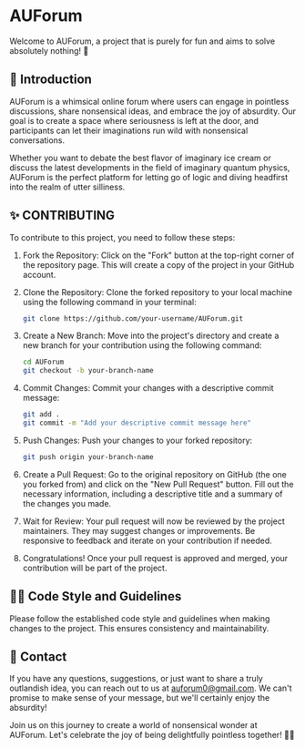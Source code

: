 # AUForum

Welcome to AUForum, a project that is purely for fun and aims to solve absolutely nothing! 🎉

## 👋 Introduction

AUForum is a whimsical online forum where users can engage in pointless discussions, share nonsensical ideas, and embrace the joy of absurdity. Our goal is to create a space where seriousness is left at the door, and participants can let their imaginations run wild with nonsensical conversations.

Whether you want to debate the best flavor of imaginary ice cream or discuss the latest developments in the field of imaginary quantum physics, AUForum is the perfect platform for letting go of logic and diving headfirst into the realm of utter silliness.

## ✨ CONTRIBUTING

To contribute to this project, you need to follow these steps:

1. Fork the Repository: Click on the "Fork" button at the top-right corner of the repository page. This will create a copy of the project in your GitHub account.

2. Clone the Repository: Clone the forked repository to your local machine using the following command in your terminal:

   ```bash
   git clone https://github.com/your-username/AUForum.git

3. Create a New Branch: Move into the project's directory and create a new branch for your contribution using the following command:

   ```bash
   cd AUForum
   git checkout -b your-branch-name

4. Commit Changes: Commit your changes with a descriptive commit message:

   ```bash
   git add .
   git commit -m "Add your descriptive commit message here"

   
5. Push Changes: Push your changes to your forked repository:

   ```bash
   git push origin your-branch-name

6. Create a Pull Request: Go to the original repository on GitHub (the one you forked from) and click on the "New Pull Request" button. Fill out the necessary information, including a descriptive title and a summary of the changes you made.

7. Wait for Review: Your pull request will now be reviewed by the project maintainers. They may suggest changes or improvements. Be responsive to feedback and iterate on your contribution if needed.

8. Congratulations! Once your pull request is approved and merged, your contribution will be part of the project.

## 💅🏼 Code Style and Guidelines
Please follow the established code style and guidelines when making changes to the project. This ensures consistency and maintainability.

## 💬 Contact
If you have any questions, suggestions, or just want to share a truly outlandish idea, you can reach out to us at auforum0@gmail.com. We can't promise to make sense of your message, but we'll certainly enjoy the absurdity!

Join us on this journey to create a world of nonsensical wonder at AUForum. Let's celebrate the joy of being delightfully pointless together! 🎩🐰
